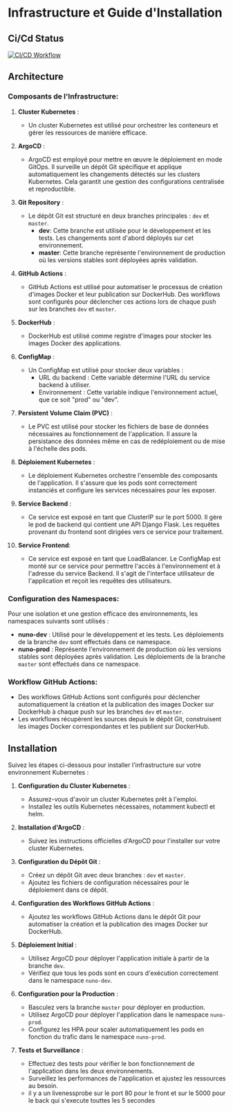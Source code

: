 
# Infrastructure et Guide d'Installation

## Ci/Cd Status

[![CI/CD Workflow](https://github.com/NunoMars/tp/actions/workflows/ci-cd.yml/badge.svg)](https://github.com/NunoMars/tp/actions/workflows/ci-cd.yml)

## Architecture

### Composants de l'Infrastructure:

1. **Cluster Kubernetes** :
   - Un cluster Kubernetes est utilisé pour orchestrer les conteneurs et gérer les ressources de manière efficace.

2. **ArgoCD** :
   - ArgoCD est employé pour mettre en œuvre le déploiement en mode GitOps. Il surveille un dépôt Git spécifique et applique automatiquement les changements détectés sur les clusters Kubernetes. Cela garantit une gestion des configurations centralisée et reproductible.

3. **Git Repository** :
   - Le dépôt Git est structuré en deux branches principales : `dev` et `master`.
     - **dev**: Cette branche est utilisée pour le développement et les tests. Les changements sont d'abord déployés sur cet environnement.
     - **master**: Cette branche représente l'environnement de production où les versions stables sont déployées après validation.

4. **GitHub Actions** :
   - GitHub Actions est utilisé pour automatiser le processus de création d'images Docker et leur publication sur DockerHub. Des workflows sont configurés pour déclencher ces actions lors de chaque push sur les branches `dev` et `master`.

5. **DockerHub** :
   - DockerHub est utilisé comme registre d'images pour stocker les images Docker des applications.

6. **ConfigMap** :
   - Un ConfigMap est utilisé pour stocker deux variables :
     - URL du backend : Cette variable détermine l'URL du service backend à utiliser.
     - Environnement : Cette variable indique l'environnement actuel, que ce soit "prod" ou "dev".

7. **Persistent Volume Claim (PVC)** :
   - Le PVC est utilisé pour stocker les fichiers de base de données nécessaires au fonctionnement de l'application. Il assure la persistance des données même en cas de redéploiement ou de mise à l'échelle des pods.

8. **Déploiement Kubernetes** :
   - Le déploiement Kubernetes orchestre l'ensemble des composants de l'application. Il s'assure que les pods sont correctement instanciés et configure les services nécessaires pour les exposer.

9. **Service Backend** :
   - Ce service est exposé en tant que ClusterIP sur le port 5000. Il gère le pod de backend qui contient une API Django Flask. Les requêtes provenant du frontend sont dirigées vers ce service pour traitement.

10. **Service Frontend**:
    - Ce service est exposé en tant que LoadBalancer. Le ConfigMap est monté sur ce service pour permettre l'accès à l'environnement et à l'adresse du service Backend. Il s'agit de l'interface utilisateur de l'application et reçoit les requêtes des utilisateurs.

### Configuration des Namespaces:

Pour une isolation et une gestion efficace des environnements, les namespaces suivants sont utilisés :

- **nuno-dev** : Utilisé pour le développement et les tests. Les déploiements de la branche `dev` sont effectués dans ce namespace.
- **nuno-prod** : Représente l'environnement de production où les versions stables sont déployées après validation. Les déploiements de la branche `master` sont effectués dans ce namespace.

### Workflow GitHub Actions:

- Des workflows GitHub Actions sont configurés pour déclencher automatiquement la création et la publication des images Docker sur DockerHub à chaque push sur les branches `dev` et `master`.
- Les workflows récupèrent les sources depuis le dépôt Git, construisent les images Docker correspondantes et les publient sur DockerHub.

## Installation

Suivez les étapes ci-dessous pour installer l'infrastructure sur votre environnement Kubernetes :

1. **Configuration du Cluster Kubernetes** :
   - Assurez-vous d'avoir un cluster Kubernetes prêt à l'emploi.
   - Installez les outils Kubernetes nécessaires, notamment kubectl et helm.

2. **Installation d'ArgoCD** :
   - Suivez les instructions officielles d'ArgoCD pour l'installer sur votre cluster Kubernetes.

3. **Configuration du Dépôt Git** :
   - Créez un dépôt Git avec deux branches : `dev` et `master`.
   - Ajoutez les fichiers de configuration nécessaires pour le déploiement dans ce dépôt.

4. **Configuration des Workflows GitHub Actions** :
   - Ajoutez les workflows GitHub Actions dans le dépôt Git pour automatiser la création et la publication des images Docker sur DockerHub.

5. **Déploiement Initial** :
   - Utilisez ArgoCD pour déployer l'application initiale à partir de la branche `dev`.
   - Vérifiez que tous les pods sont en cours d'exécution correctement dans le namespace `nuno-dev`.

6. **Configuration pour la Production** :
   - Basculez vers la branche `master` pour déployer en production.
   - Utilisez ArgoCD pour déployer l'application dans le namespace `nuno-prod`.
   - Configurez les HPA pour scaler automatiquement les pods en fonction du trafic dans le namespace `nuno-prod`.

7. **Tests et Surveillance** :
   - Effectuez des tests pour vérifier le bon fonctionnement de l'application dans les deux environnements.
   - Surveillez les performances de l'application et ajustez les ressources au besoin.
   - il y a un livenessprobe sur le port 80 pour le front et sur le 5000 pour le back qui s'execute touttes les 5 secondes
